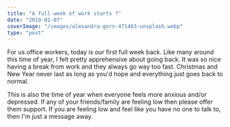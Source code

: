 ```yaml
---
title: "A full week of work starts ?"
date: "2019-01-07"
coverImage: "/images/alexandra-gorn-471463-unsplash.webp"
type: "post"
---
```


For us office workers, today is our first full week back. Like many around this time of year, I felt pretty apprehensive about going back. It was so nice having a break from work and they always go way too fast. Christmas and New Year never last as long as you'd hope and everything just goes back to normal.

This is also the time of year when everyone feels more anxious and/or depressed. If any of your friends/family are feeling low then please offer them support. If you are feeling low and feel like you have no one to talk to, then I'm just a message away.
